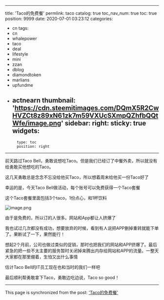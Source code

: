 
---
title: 'Taco的免费餐'
permlink: taco
catalog: true
toc_nav_num: true
toc: true
position: 9999
date: 2020-07-01 03:23:12
categories:
- cn
tags:
- cn
- whalepower
- taco
- deal
- lifestyle
- mini
- zzan
- dblog
- diamondtoken
- marlians
- upfundme
- actnearn
thumbnail: 'https://cdn.steemitimages.com/DQmX5R2CwHVZCt8z89xN61zk7m59VXUcSXmpQZhfbQQtWfe/image.png'
sidebar:
    right:
        sticky: true
widgets:
    -
        type: toc
        position: right
---


前天路过Taco Bell，勇敢说想吃Taco。但是我们已经订了中餐外卖，所以就没有给勇敢买他想吃的Taco。

这几天勇敢总是念念不忘没给他买Taco，所以想着周末给他买一份Taco好了

幸运的是，今天Taco Bell做活动，每个账号可以免费获得一个Taco套餐

这个Taco套餐里面包括3个taco，1份点心，和1杯饮料


![image.png](https://cdn.steemitimages.com/DQmX5R2CwHVZCt8z89xN61zk7m59VXUcSXmpQZhfbQQtWfe/image.png)

由于是免费的，所以订的人很多。网站和App都让人挤爆了

我也试过几次都没有成功，想要放弃的时候，看到有人说把APP删掉重转就能下单了。果断试了一下，果然能行！

想起2个月前，公司也做过类似的促销，那时也把我们的网站和APP挤爆了。最后紧急的把一些不太主要的服务暂时关闭掉来腾出内存给网站和APP的流量。一整天大家都在那里绷着，生怕又出什么事情

估计Taco Bell的IT员工现在也和当时的我们一样吧

最后顺利帮勇敢拿下Taco，勇敢边吃边说，Taco so good！

- - -

This page is synchronized from the post: ['Taco的免费餐'](https://steemit.com/@ericet/taco)
